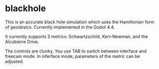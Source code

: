 # blackhole

This is an accurate black hole simulation which uses the Hamiltonian form of geodesics. Currently implemented in the Godot 4.4.

It currently supports 3 metrics: Schwartzschild, Kerr-Newman, and the Alcubierre Drive.

The controls are clunky. You use TAB to switch between interface and freecam mode. In inferface mode, parameters of the metric can be adjusted.
